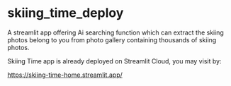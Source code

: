 # skiing_time_deploy

A streamlit app offering Ai searching function which can extract the skiing photos belong to you from photo gallery containing thousands of skiing photos.

Skiing Time app is already deployed on Streamlit Cloud, you may visit by:

https://skiing-time-home.streamlit.app/
